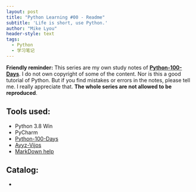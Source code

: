```yaml
---
layout: post
title: "Python Learning #00 - Readme"
subtitle: 'Life is short, use Python.'
author: "Mike Lyou"
header-style: text
tags:
  - Python
  - 学习笔记
---
```



**Friendly reminder:** This series are my own study notes of **[Python-100-Days](https://github.com/jackfrued/Python-100-Days)**. I do not own copyright of some of the content. Nor is this a good tutorial of Python. But if you find mistakes or errors in the notes, please tell me. I really appreciate that. **The whole series are not allowed to be reproduced**.

## Tools used:

- Python 3.8 Win
- PyCharm
- [Python-100-Days](https://github.com/jackfrued/Python-100-Days)
- [Ayyz-Vijos](http://pingce.ayyz.cn:9000/vijos/Index.asp)
- [MarkDown help](https://help.github.com/cn/github/writing-on-github/basic-writing-and-formatting-syntax#ignoring-markdown-formatting)

## Catalog:

-
